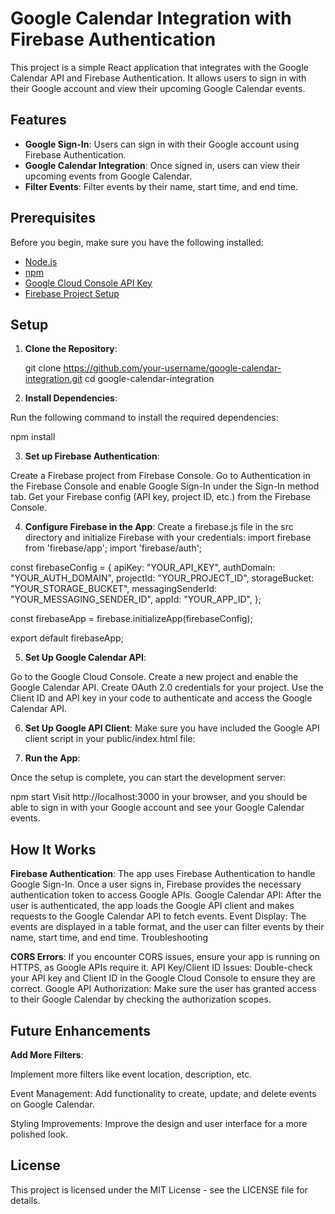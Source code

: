 # Google Calendar Integration with Firebase Authentication

This project is a simple React application that integrates with the Google Calendar API and Firebase Authentication. It allows users to sign in with their Google account and view their upcoming Google Calendar events.

## Features

- **Google Sign-In**: Users can sign in with their Google account using Firebase Authentication.
- **Google Calendar Integration**: Once signed in, users can view their upcoming events from Google Calendar.
- **Filter Events**: Filter events by their name, start time, and end time.

## Prerequisites

Before you begin, make sure you have the following installed:

- [Node.js](https://nodejs.org/)
- [npm](https://www.npmjs.com/)
- [Google Cloud Console API Key](https://console.cloud.google.com/)
- [Firebase Project Setup](https://console.firebase.google.com/)

## Setup

1. **Clone the Repository**:

   git clone https://github.com/your-username/google-calendar-integration.git
   cd google-calendar-integration
   
2. **Install Dependencies**:
   
Run the following command to install the required dependencies:

npm install

3. **Set up Firebase Authentication**:

Create a Firebase project from Firebase Console.
Go to Authentication in the Firebase Console and enable Google Sign-In under the Sign-In method tab.
Get your Firebase config (API key, project ID, etc.) from the Firebase Console.

4. **Configure Firebase in the App**:
Create a firebase.js file in the src directory and initialize Firebase with your credentials:
import firebase from 'firebase/app';
import 'firebase/auth';

const firebaseConfig = {
  apiKey: "YOUR_API_KEY",
  authDomain: "YOUR_AUTH_DOMAIN",
  projectId: "YOUR_PROJECT_ID",
  storageBucket: "YOUR_STORAGE_BUCKET",
  messagingSenderId: "YOUR_MESSAGING_SENDER_ID",
  appId: "YOUR_APP_ID",
};

const firebaseApp = firebase.initializeApp(firebaseConfig);

export default firebaseApp;

5. **Set Up Google Calendar API**:
   
Go to the Google Cloud Console.
Create a new project and enable the Google Calendar API.
Create OAuth 2.0 credentials for your project.
Use the Client ID and API key in your code to authenticate and access the Google Calendar API.

6. **Set Up Google API Client**:
Make sure you have included the Google API client script in your public/index.html file:
<script async defer src="https://apis.google.com/js/api.js"></script>

7. **Run the App**:

Once the setup is complete, you can start the development server:

npm start
Visit http://localhost:3000 in your browser, and you should be able to sign in with your Google account and see your Google Calendar events.

## How It Works

**Firebase Authentication**: The app uses Firebase Authentication to handle Google Sign-In. Once a user signs in, Firebase provides the necessary authentication token to access Google APIs.
Google Calendar API: After the user is authenticated, the app loads the Google API client and makes requests to the Google Calendar API to fetch events.
Event Display: The events are displayed in a table format, and the user can filter events by their name, start time, and end time.
Troubleshooting

**CORS Errors**: If you encounter CORS issues, ensure your app is running on HTTPS, as Google APIs require it.
API Key/Client ID Issues: Double-check your API key and Client ID in the Google Cloud Console to ensure they are correct.
Google API Authorization: Make sure the user has granted access to their Google Calendar by checking the authorization scopes.

## Future Enhancements

**Add More Filters**: 

Implement more filters like event location, description, etc. 

Event Management: Add functionality to create, update, and delete events on Google Calendar.

Styling Improvements: Improve the design and user interface for a more polished look.

## License

This project is licensed under the MIT License - see the LICENSE file for details.

